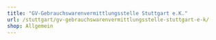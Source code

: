 ```yaml
---
title: "GV-Gebrauchswarenvermittlungsstelle Stuttgart e.K."
url: /stuttgart/gv-gebrauchswarenvermittlungsstelle-stuttgart-e-k/
shop: Allgemein
---
```

